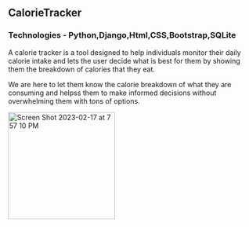 ## CalorieTracker

### Technologies - Python,Django,Html,CSS,Bootstrap,SQLite

A calorie tracker is a tool designed to help individuals monitor their daily calorie intake and lets the user decide what is best for them by showing them the breakdown of calories that they eat.

We are here to let them know the calorie breakdown of what they are consuming and helpss them to make informed decisions without overwhelming them with tons of options.

<img width="218" alt="Screen Shot 2023-02-17 at 7 57 10 PM" src="https://user-images.githubusercontent.com/97489512/219825492-c83c2390-2c9b-4d59-8f0b-e24d52971200.png">
